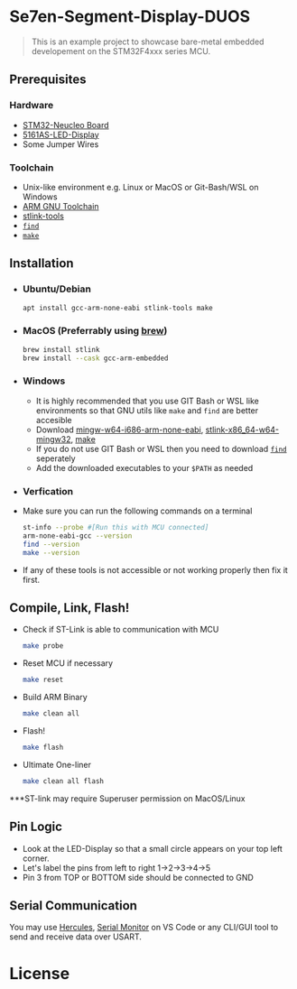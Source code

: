 # Se7en-Segment-Display-DUOS
> This is an example project to showcase bare-metal embedded developement on the STM32F4xxx series MCU.

## Prerequisites

### Hardware
- [STM32-Neucleo Board](https://www.st.com/en/microcontrollers-microprocessors/stm32f446re.html) 
- [5161AS-LED-Display](https://www.jameco.com/z/LS-5161AS-Jameco-ValuePro-Red-7-Segment-LED-Display-640nm-0-56-H-Digit-Common-Cathode-Right-Hand-Decimal_2325447.html)
- Some Jumper Wires

### Toolchain
- Unix-like environment e.g. Linux or MacOS or Git-Bash/WSL on Windows
- [ARM GNU Toolchain](https://developer.arm.com/downloads/-/arm-gnu-toolchain-downloads)
- [stlink-tools](https://github.com/stlink-org/stlink)
- [```find```](https://www.gnu.org/software/findutils/)
- [```make```](https://www.gnu.org/software/make/manual/make.html)

## Installation
- ### Ubuntu/Debian
  ```sh
  apt install gcc-arm-none-eabi stlink-tools make
  ```
- ### MacOS (Preferrably using [brew](https://brew.sh/))
  ```sh
  brew install stlink
  brew install --cask gcc-arm-embedded
  ```
- ### Windows
  - It is highly recommended that you use GIT Bash or WSL like environments so that GNU utils like ```make``` and ```find``` are better accesible
  - Download [mingw-w64-i686-arm-none-eabi](https://developer.arm.com/downloads/-/arm-gnu-toolchain-downloads), [stlink-x86_64-w64-mingw32](https://github.com/stlink-org/stlink/releases), [make](https://gnuwin32.sourceforge.net/packages/make.htm)
  - If you do not use GIT Bash or WSL then you need to download [```find```](https://gnuwin32.sourceforge.net/packages/findutils.htm) seperately 
  - Add the downloaded executables to your ```$PATH``` as needed

- ### Verfication
- Make sure you can run the following commands on a terminal
  ```sh
  st-info --probe #[Run this with MCU connected]
  arm-none-eabi-gcc --version
  find --version
  make --version
  ```
- If any of these tools is not accessible or not working properly then fix it first.


## Compile, Link, Flash!
- Check if ST-Link is able to communication with MCU
  ```sh
  make probe
  ```
- Reset MCU if necessary
  ```sh
  make reset
  ```
- Build ARM Binary
  ```sh
  make clean all
  ```
- Flash!
  ```sh
  make flash
  ```
- Ultimate One-liner
  ```sh
  make clean all flash
  ```
***ST-link may require Superuser permission on MacOS/Linux
## Pin Logic
- Look at the LED-Display so that a small circle appears on your top left corner. 
- Let's label the pins from left to right 1->2->3->4->5
- Pin 3 from TOP or BOTTOM side should be connected to GND

## Serial Communication
You may use [Hercules](https://www.hw-group.com/software/hercules-setup-utility), [Serial Monitor](https://marketplace.visualstudio.com/items?itemName=ms-vscode.vscode-serial-monitor) on VS Code or any CLI/GUI tool to send and receive data over USART. 

# License
